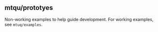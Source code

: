 
mtqu/prototyes
--------------

Non-working examples to help guide development.  For working examples, see `mtuq/examples`.
